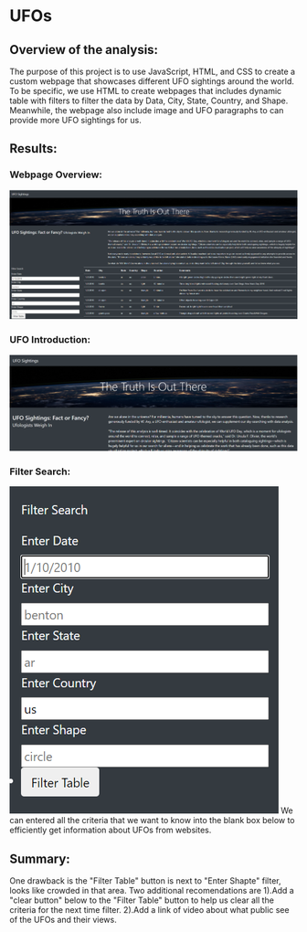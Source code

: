# UFOs
## Overview of the analysis:
The purpose of this project is to use JavaScript, HTML, and CSS to create a custom webpage that showcases different UFO sightings around the world.
To be specific, we use HTML to create webpages that includes dynamic table with filters to filter the data by Data, City, State, Country, and Shape. Meanwhile, the webpage also include image and UFO paragraphs to can provide more UFO sightings for us.

## Results:
### Webpage Overview:
![](static/images/Website_image.PNG)

### UFO Introduction:
![](static/images/intr.PNG)

### Filter Search:
![](static/images/filter.PNG)
We can entered all the criteria that we want to know into the blank box below to efficiently get information about UFOs from websites.

## Summary:
One drawback is the "Filter Table" button is next to "Enter Shapte" filter, looks like crowded in that area.
Two additional recomendations are 1).Add a "clear button" below to the "Filter Table" button to help us clear all the criteria for the next time filter. 2).Add a link of video about what public see of the UFOs and their views.
